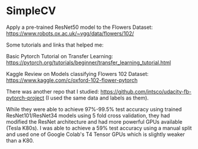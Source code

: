 # SimpleCV
Apply a pre-trained ResNet50 model to the Flowers Dataset: https://www.robots.ox.ac.uk/~vgg/data/flowers/102/

Some tutorials and links that helped me:

Basic Pytorch Tutorial on Transfer Learning: https://pytorch.org/tutorials/beginner/transfer_learning_tutorial.html

Kaggle Review on Models classifying Flowers 102 Dataset: https://www.kaggle.com/c/oxford-102-flower-pytorch

There was another repo that I studied: https://github.com/intsco/udacity-fb-pytorch-project (I used the same data and labels as them).

While they were able to achieve 97%-99.5% test accuracy using trained ResNet101/ResNet34 models using 5 fold cross validation, they had modified the ResNet architecture and had more powerful GPUs available (Tesla K80s). I was able to achieve a 59% test accuracy using a manual split and used one of Google Colab's T4 Tensor GPUs which is slightly weaker than a K80.   
